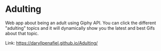 # Adulting
Web app about being an adult using Giphy API.
You can click the different "adulting" topics and it will dynamically show you the latest and best Gifs about that topic.

Link: https://daryllpenafiel.github.io/Adulting/
